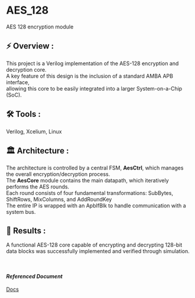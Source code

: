 # AES_128
AES 128 encryption module

## **⚡ Overview :**
This project is a Verilog implementation of the AES-128 encryption and decryption core. <br>
A key feature of this design is the inclusion of a standard AMBA APB interface, <br>
allowing this core to be easily integrated into a larger System-on-a-Chip (SoC).

## **🛠 Tools :**
Verilog, Xcelium, Linux

## **🏛️ Architecture :**
The architecture is controlled by a central FSM, **AesCtrl**, which manages the overall encryption/decryption process. <br>
The **AesCore** module contains the main datapath, which iteratively performs the AES rounds. <br>
Each round consists of four fundamental transformations: SubBytes, ShiftRows, MixColumns, and AddRoundKey <br>
The entire IP is wrapped with an ApbIfBlk to handle communication with a system bus.

## **📜 Results :**
A functional AES-128 core capable of encrypting and decrypting 128-bit data blocks was successfully implemented and verified through simulation.

<br>

#### *Referenced Document*
[Docs](https://github.com/J-HanRyang/AES_128/tree/main/Docs)
